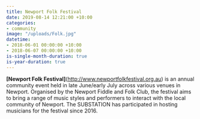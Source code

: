 ```yaml
---
title: Newport Folk Festival
date: 2019-08-14 12:21:00 +10:00
categories:
- community
image: "/uploads/Folk.jpg"
datetime:
- 2018-06-01 00:00:00 +10:00
- 2018-06-07 00:00:00 +10:00
is-single-month-duration: true
is-year-duration: true
---
```


**[Newport Folk Festival]**(http://www.newportfolkfestival.org.au) is an annual community event held in late June/early July across various venues in Newport. Organised by the Newport Fiddle and Folk Club, the festival aims to bring a range of music styles and performers to interact with the local community of Newport. The SUBSTATION has participated in hosting musicians for the festival since 2016.